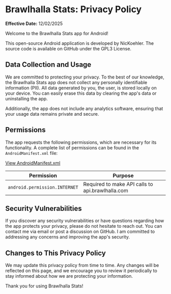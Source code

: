 # Brawlhalla Stats: Privacy Policy

**Effective Date:** 12/02/2025

Welcome to the Brawlhalla Stats app for Android!

This open-source Android application is developed by NicKoehler.
The source code is available on GitHub under the GPL3 License.

## Data Collection and Usage

We are committed to protecting your privacy. To the best of our knowledge, the Brawlhalla Stats app
does not collect any personally identifiable information (PII). All data generated by you, the user,
is stored locally on your device. You can easily erase this data by clearing the app's data or
uninstalling the app.

Additionally, the app does not include any analytics software, ensuring that your usage data remains
private and secure.

## Permissions

The app requests the following permissions, which are necessary for its functionality. A complete
list of permissions can be found in the `AndroidManifest.xml` file:

[View AndroidManifest.xml](https://raw.githubusercontent.com/NicKoehler/Brawlhalla-Stats/refs/heads/main/app/src/main/AndroidManifest.xml)

|          Permission           | Purpose                                          |
|:-----------------------------:|--------------------------------------------------|
| `android.permission.INTERNET` | Required to make API calls to api.brawlhalla.com |

## Security Vulnerabilities

If you discover any security vulnerabilities or have questions regarding how the app protects your
privacy, please do not hesitate to reach out. You can contact me via email or post a discussion on
GitHub. I am committed to addressing any concerns and improving the app's security.

## Changes to This Privacy Policy

We may update this privacy policy from time to time. Any changes will be reflected on this page, and
we encourage you to review it periodically to stay informed about how we are protecting your
information.

Thank you for using Brawlhalla Stats!
